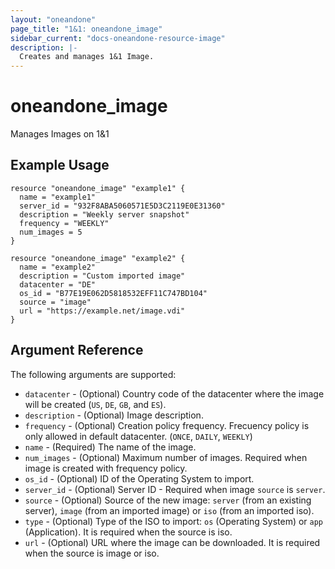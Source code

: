 ```yaml
---
layout: "oneandone"
page_title: "1&1: oneandone_image"
sidebar_current: "docs-oneandone-resource-image"
description: |-
  Creates and manages 1&1 Image.
---
```


# oneandone\_image

Manages Images on 1&1

## Example Usage

```hcl
resource "oneandone_image" "example1" {
  name = "example1"
  server_id = "932F8ABA5060571E5D3C2119E0E31360"
  description = "Weekly server snapshot"
  frequency = "WEEKLY"
  num_images = 5
}
```
```hcl
resource "oneandone_image" "example2" {
  name = "example2"
  description = "Custom imported image"
  datacenter = "DE"
  os_id = "B77E19E062D5818532EFF11C747BD104"
  source = "image"
  url = "https://example.net/image.vdi"
}
```

## Argument Reference

The following arguments are supported:

* `datacenter` - (Optional) Country code of the datacenter where the image will be created (`US`, `DE`, `GB`, and `ES`).
* `description` - (Optional) Image description.
* `frequency` - (Optional) Creation policy frequency. Frecuency policy is only allowed in default datacenter. (`ONCE`, `DAILY`, `WEEKLY`)
* `name` - (Required) The name of the image.
* `num_images` - (Optional) Maximum number of images. Required when image is created with frequency policy.
* `os_id` - (Optional) ID of the Operating System to import.
* `server_id` - (Optional) Server ID - Required when image `source` is `server`.
* `source` - (Optional) Source of the new image: `server` (from an existing server), `image` (from an imported image) or `iso` (from an imported iso).
* `type` - (Optional) Type of the ISO to import: `os` (Operating System) or `app` (Application). It is required when the source is iso.
* `url` - (Optional) URL where the image can be downloaded. It is required when the source is image or iso.